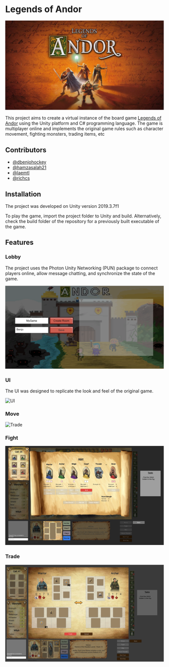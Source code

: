 # Legends of Andor 

![Legends of Andor](./Doc/AndorLogo.jpg)

This project aims to create a virtual instance of the  board game [Legends of Andor](https://boardgamegeek.com/boardgame/127398/legends-andor)
using the Unity platform and C# programming language. The game is multiplayer online and implements the original game rules such as character movement, fighting monsters, trading items, etc

## Contributors
- [@dbenjohockey](https://github.com/dbenjohockey)
- [@hamzasalah21](https://github.com/hamzasalah21)
- [@laemtl](https://github.com/laemtl)
- [@richcs](https://github.com/richcs)

## Installation

The project was developed on Unity version 2019.3.7f1

To play the game, import the project folder to Unity and build. 
Alternatively, check the build folder of the repository for a previously built executable of the game.

## Features

### Lobby

The project uses the Photon Unity Networking (PUN) package to connect players online, allow message chatting, and synchronize the state of the game.

![Lobby](./Doc/Lobby2.png)

### UI

The UI was designed to replicate the look and feel of the original game.

![UI](./Doc/GameDisplay.png)

### Move

![Trade](./Doc/MoveDisplay.png)

### Fight

![Fight](./Doc/Fight2.png)

### Trade

![Trade](./Doc/TradeDisplay.png)
